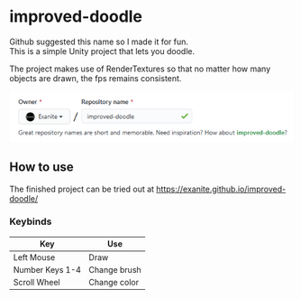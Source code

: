 # improved-doodle

Github suggested this name so I made it for fun. <br>
This is a simple Unity project that lets you doodle.

The project makes use of RenderTextures so that no matter how many objects are drawn, the fps remains consistent.

![Image of Github suggested name](https://github.com/Exanite/improved-doodle/blob/0761376d13c26703b282531adaee3753bb81f62f/images/repo-name-recommendation.png)

## How to use

The finished project can be tried out at https://exanite.github.io/improved-doodle/

### Keybinds

| Key             | Use          |
|-----------------|--------------|
| Left Mouse      | Draw         |
| Number Keys 1-4 | Change brush |
| Scroll Wheel    | Change color |
